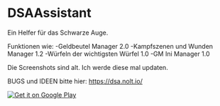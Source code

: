 # DSAAssistant

Ein Helfer für das Schwarze Auge.

Funktionen wie:
-Geldbeutel Manager 2.0
-Kampfszenen und Wunden Manager 1.2
-Würfeln der wichtigsten Würfel 1.0
-GM Ini Manager 1.0

Die Screenshots sind alt. Ich werde diese mal updaten.

BUGS und IDEEN bitte hier: https://dsa.nolt.io/

<a href='https://play.google.com/store/apps/details?id=eu.roggstar.luigithehunter.dsaassistent&pcampaignid=MKT-Other-global-all-co-prtnr-py-PartBadge-Mar2515-1'><img alt='Get it on Google Play' src='https://play.google.com/intl/en_us/badges/images/generic/en_badge_web_generic.png'/></a>
